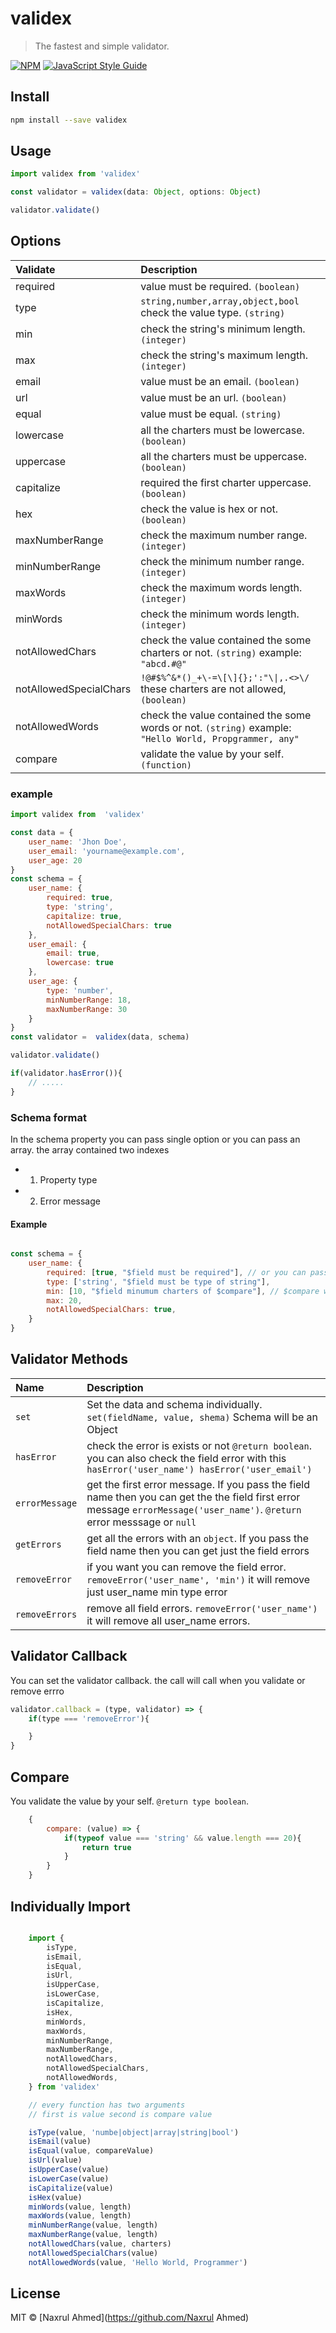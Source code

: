 
# validex

> The fastest and simple validator.

[![NPM](https://img.shields.io/npm/v/validex.svg)](https://www.npmjs.com/package/validex) [![JavaScript Style Guide](https://img.shields.io/badge/code_style-standard-brightgreen.svg)](https://standardjs.com)


## Install

```bash
npm install --save validex
```

## Usage

```js
import validex from 'validex'

const validator = validex(data: Object, options: Object)

validator.validate()
```


## Options

| Validate     | Description |
| :---        |    :----   | 
| required       | value must be required. `(boolean)`|
| type       | `string,number,array,object,bool` check the value type. `(string)`|
| min         | check the string's minimum length. `(integer)`|
| max         | check the string's maximum length. `(integer)`|
| email       | value must be an email. `(boolean)`|
| url         | value must be an url. `(boolean)`|
| equal       | value must be equal. `(string)`|
| lowercase   | all the charters must be lowercase. `(boolean)`|
| uppercase   | all the charters must be uppercase. `(boolean)`|
| capitalize  | required the first charter uppercase. `(boolean)`|
| hex    | check the value is hex or not. `(boolean)`|
| maxNumberRange   | check the maximum number range. `(integer)`|
| minNumberRange   | check the minimum number range. `(integer)`|
| maxWords       | check the maximum words length. `(integer)`|
| minWords       | check the minimum words length. `(integer)`|
| notAllowedChars| check the value contained the some charters or not. `(string)` example: `"abcd.#@"`|
| notAllowedSpecialChars       | `!@#$%^&*()_+\-=\[\]{};':"\\|,.<>\/` these charters are not allowed, `(boolean)`|
| notAllowedWords   | check the value contained the some words or not. `(string)` example: `"Hello World, Propgrammer, any"`|
| compare     | validate the value by your self. `(function)`|


### example
```js
import validex from  'validex'

const data = {
	user_name: 'Jhon Doe',
	user_email: 'yourname@example.com',
	user_age: 20
}
const schema = {
	user_name: {
		required: true,
		type: 'string',
		capitalize: true,
		notAllowedSpecialChars: true
	},
	user_email: {
		email: true,
		lowercase: true
	},
	user_age: {
		type: 'number',
		minNumberRange: 18,
		maxNumberRange: 30
	}
}
const validator =  validex(data, schema)

validator.validate()

if(validator.hasError()){
	// .....
}

```

### Schema format

In the schema property you can pass single option or you can pass an array.
the array contained two indexes

- 1. Property type
- 2. Error message

#### Example

```js

const schema = {
	user_name: {
		required: [true, "$field must be required"], // or you can pass the arra
		type: ['string', "$field must be type of string"],
        min: [10, "$field minumum charters of $compare"], // $compare will be replaced with 10
        max: 20,
        notAllowedSpecialChars: true,
	}
}

```

## Validator Methods

| Name     | Description |
| :---        |    :----   | 
|`set`| Set the data and schema individually. `set(fieldName, value, shema)` Schema will be an Object |
| `hasError`    | check the error is exists or not `@return boolean`. you can also check the field error with this `hasError('user_name') hasError('user_email')` |
| `errorMessage`  | get the first error message. If you pass the field name then you can get the the field first error message `errorMessage('user_name')`. `@return` error messsage or `null` |
|`getErrors`| get all the errors with an `object`. If you pass the field name then you can get just the field errors|
|`removeError`| if you want you can remove the field error. `removeError('user_name', 'min')` it will remove just user_name min type error|
|`removeErrors`| remove all field errors. `removeError('user_name')` it will remove all user_name errors.|



## Validator Callback
You can set the validator callback. the call will call when you validate or remove errro

```js
validator.callback = (type, validator) => {
    if(type === 'removeError'){

    }
}

```


## Compare
You validate the value by your self. `@return type boolean`.
```js
    {
        compare: (value) => {
            if(typeof value === 'string' && value.length === 20){
                return true
            }
        }
    }
```




## Individually Import
```js

    import {
        isType,
        isEmail,
        isEqual,
        isUrl,
        isUpperCase,
        isLowerCase,
        isCapitalize,
        isHex,
        minWords,
        maxWords,
        minNumberRange,
        maxNumberRange,
        notAllowedChars,
        notAllowedSpecialChars,
        notAllowedWords,
    } from 'validex'

    // every function has two arguments
    // first is value second is compare value

    isType(value, 'numbe|object|array|string|bool')
    isEmail(value)
    isEqual(value, compareValue)
    isUrl(value)
    isUpperCase(value)
    isLowerCase(value)
    isCapitalize(value)
    isHex(value)
    minWords(value, length)
    maxWords(value, length)
    minNumberRange(value, length)
    maxNumberRange(value, length)
    notAllowedChars(value, charters)
    notAllowedSpecialChars(value)
    notAllowedWords(value, 'Hello World, Programmer')

```



## License

MIT © [Naxrul Ahmed](https://github.com/Naxrul Ahmed)
